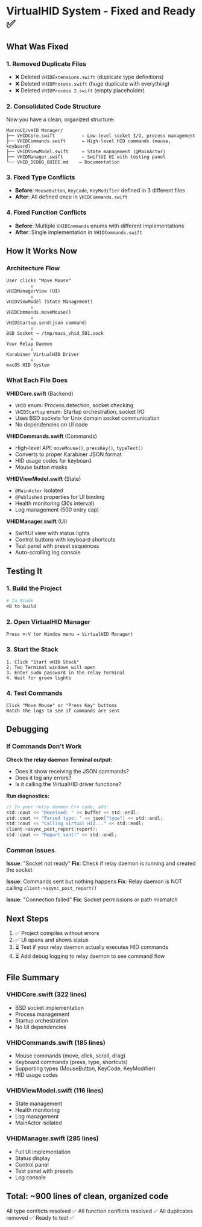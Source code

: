 # VirtualHID System - Fixed and Ready ✅

## What Was Fixed

### 1. **Removed Duplicate Files**
- ❌ Deleted `VHIDExtensions.swift` (duplicate type definitions)
- ❌ Deleted `VHIDProcess.swift` (huge duplicate with everything)
- ❌ Deleted `VHIDProcess 2.swift` (empty placeholder)

### 2. **Consolidated Code Structure**
Now you have a clean, organized structure:

```
MacroUI/vHID Manager/
├── VHIDCore.swift          ← Low-level socket I/O, process management
├── VHIDCommands.swift      ← High-level HID commands (mouse, keyboard)
├── VHIDViewModel.swift     ← State management (@MainActor)
├── VHIDManager.swift       ← SwiftUI UI with testing panel
└── VHID_DEBUG_GUIDE.md    ← Documentation
```

### 3. **Fixed Type Conflicts**
- **Before**: `MouseButton`, `KeyCode`, `KeyModifier` defined in 3 different files
- **After**: All defined once in `VHIDCommands.swift`

### 4. **Fixed Function Conflicts**
- **Before**: Multiple `VHIDCommands` enums with different implementations
- **After**: Single implementation in `VHIDCommands.swift`

## How It Works Now

### Architecture Flow

```
User clicks "Move Mouse"
         ↓
VHIDManagerView (UI)
         ↓
VHIDViewModel (State Management)
         ↓
VHIDCommands.moveMouse()
         ↓
VHIDStartup.send(json command)
         ↓
BSD Socket → /tmp/macs_vhid_501.sock
         ↓
Your Relay Daemon
         ↓
Karabiner VirtualHID Driver
         ↓
macOS HID System
```

### What Each File Does

**VHIDCore.swift** (Backend)
- `VHID` enum: Process detection, socket checking
- `VHIDStartup` enum: Startup orchestration, socket I/O
- Uses BSD sockets for Unix domain socket communication
- No dependencies on UI code

**VHIDCommands.swift** (Commands)
- High-level API: `moveMouse()`, `pressKey()`, `typeText()`
- Converts to proper Karabiner JSON format
- HID usage codes for keyboard
- Mouse button masks

**VHIDViewModel.swift** (State)
- `@MainActor` isolated
- `@Published` properties for UI binding
- Health monitoring (30s interval)
- Log management (500 entry cap)

**VHIDManager.swift** (UI)
- SwiftUI view with status lights
- Control buttons with keyboard shortcuts
- Test panel with preset sequences
- Auto-scrolling log console

## Testing It

### 1. Build the Project
```bash
# In Xcode
⌘B to build
```

### 2. Open VirtualHID Manager
```
Press ⌘⇧V (or Window menu → VirtualHID Manager)
```

### 3. Start the Stack
```
1. Click "Start vHID Stack"
2. Two Terminal windows will open
3. Enter sudo password in the relay Terminal
4. Wait for green lights
```

### 4. Test Commands
```
Click "Move Mouse" or "Press Key" buttons
Watch the logs to see if commands are sent
```

## Debugging

### If Commands Don't Work

**Check the relay daemon Terminal output:**
- Does it show receiving the JSON commands?
- Does it log any errors?
- Is it calling the VirtualHID driver functions?

**Run diagnostics:**
```swift
// In your relay daemon C++ code, add:
std::cout << "Received: " << buffer << std::endl;
std::cout << "Parsed type: " << json["type"] << std::endl;
std::cout << "Calling virtual HID..." << std::endl;
client->async_post_report(report);
std::cout << "Report sent!" << std::endl;
```

### Common Issues

**Issue**: "Socket not ready"
**Fix**: Check if relay daemon is running and created the socket

**Issue**: Commands sent but nothing happens
**Fix**: Relay daemon is NOT calling `client->async_post_report()`

**Issue**: "Connection failed"
**Fix**: Socket permissions or path mismatch

## Next Steps

1. ✅ Project compiles without errors
2. ✅ UI opens and shows status
3. ⏳ Test if your relay daemon actually executes HID commands
4. ⏳ Add debug logging to relay daemon to see command flow

## File Summary

### VHIDCore.swift (322 lines)
- BSD socket implementation
- Process management
- Startup orchestration
- No UI dependencies

### VHIDCommands.swift (185 lines)
- Mouse commands (move, click, scroll, drag)
- Keyboard commands (press, type, shortcuts)
- Supporting types (MouseButton, KeyCode, KeyModifier)
- HID usage codes

### VHIDViewModel.swift (116 lines)
- State management
- Health monitoring
- Log management
- MainActor isolated

### VHIDManager.swift (285 lines)
- Full UI implementation
- Status display
- Control panel
- Test panel with presets
- Log console

## Total: ~900 lines of clean, organized code

All type conflicts resolved ✅
All function conflicts resolved ✅
All duplicates removed ✅
Ready to test ✅
